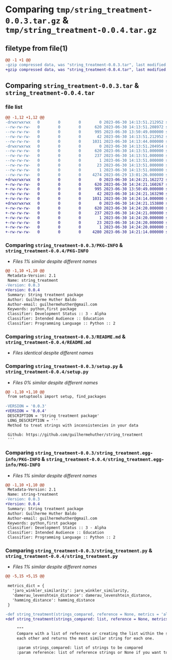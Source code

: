 # Comparing `tmp/string_treatment-0.0.3.tar.gz` & `tmp/string_treatment-0.0.4.tar.gz`

## filetype from file(1)

```diff
@@ -1 +1 @@
-gzip compressed data, was "string_treatment-0.0.3.tar", last modified: Fri Jun 30 14:13:51 2023, max compression
+gzip compressed data, was "string_treatment-0.0.4.tar", last modified: Fri Jun 30 14:24:21 2023, max compression
```

## Comparing `string_treatment-0.0.3.tar` & `string_treatment-0.0.4.tar`

### file list

```diff
@@ -1,12 +1,12 @@
-drwxrwxrwx   0        0        0        0 2023-06-30 14:13:51.212952 string_treatment-0.0.3/
--rw-rw-rw-   0        0        0      620 2023-06-30 14:13:51.208972 string_treatment-0.0.3/PKG-INFO
--rw-rw-rw-   0        0        0      995 2023-06-30 13:50:49.000000 string_treatment-0.0.3/README.md
--rw-rw-rw-   0        0        0       42 2023-06-30 14:13:51.212952 string_treatment-0.0.3/setup.cfg
--rw-rw-rw-   0        0        0     1031 2023-06-30 14:13:44.000000 string_treatment-0.0.3/setup.py
-drwxrwxrwx   0        0        0        0 2023-06-30 14:13:51.204954 string_treatment-0.0.3/string_treatment.egg-info/
--rw-rw-rw-   0        0        0      620 2023-06-30 14:13:51.000000 string_treatment-0.0.3/string_treatment.egg-info/PKG-INFO
--rw-rw-rw-   0        0        0      237 2023-06-30 14:13:51.000000 string_treatment-0.0.3/string_treatment.egg-info/SOURCES.txt
--rw-rw-rw-   0        0        0        1 2023-06-30 14:13:51.000000 string_treatment-0.0.3/string_treatment.egg-info/dependency_links.txt
--rw-rw-rw-   0        0        0       23 2023-06-30 14:13:51.000000 string_treatment-0.0.3/string_treatment.egg-info/requires.txt
--rw-rw-rw-   0        0        0        1 2023-06-30 14:13:51.000000 string_treatment-0.0.3/string_treatment.egg-info/top_level.txt
--rw-rw-rw-   0        0        0     4274 2023-06-29 13:01:26.000000 string_treatment-0.0.3/string_treatment.py
+drwxrwxrwx   0        0        0        0 2023-06-30 14:24:21.162272 string_treatment-0.0.4/
+-rw-rw-rw-   0        0        0      620 2023-06-30 14:24:21.160267 string_treatment-0.0.4/PKG-INFO
+-rw-rw-rw-   0        0        0      995 2023-06-30 13:50:49.000000 string_treatment-0.0.4/README.md
+-rw-rw-rw-   0        0        0       42 2023-06-30 14:24:21.163290 string_treatment-0.0.4/setup.cfg
+-rw-rw-rw-   0        0        0     1031 2023-06-30 14:24:14.000000 string_treatment-0.0.4/setup.py
+drwxrwxrwx   0        0        0        0 2023-06-30 14:24:21.153800 string_treatment-0.0.4/string_treatment.egg-info/
+-rw-rw-rw-   0        0        0      620 2023-06-30 14:24:20.000000 string_treatment-0.0.4/string_treatment.egg-info/PKG-INFO
+-rw-rw-rw-   0        0        0      237 2023-06-30 14:24:21.000000 string_treatment-0.0.4/string_treatment.egg-info/SOURCES.txt
+-rw-rw-rw-   0        0        0        1 2023-06-30 14:24:20.000000 string_treatment-0.0.4/string_treatment.egg-info/dependency_links.txt
+-rw-rw-rw-   0        0        0       23 2023-06-30 14:24:20.000000 string_treatment-0.0.4/string_treatment.egg-info/requires.txt
+-rw-rw-rw-   0        0        0        1 2023-06-30 14:24:20.000000 string_treatment-0.0.4/string_treatment.egg-info/top_level.txt
+-rw-rw-rw-   0        0        0     4280 2023-06-30 14:21:14.000000 string_treatment-0.0.4/string_treatment.py
```

### Comparing `string_treatment-0.0.3/PKG-INFO` & `string_treatment-0.0.4/PKG-INFO`

 * *Files 1% similar despite different names*

```diff
@@ -1,10 +1,10 @@
 Metadata-Version: 2.1
 Name: string_treatment
-Version: 0.0.3
+Version: 0.0.4
 Summary: String treatment package
 Author: Guilherme Huther Baldo
 Author-email: guilhermehuther@gmail.com
 Keywords: python,first package
 Classifier: Development Status :: 3 - Alpha
 Classifier: Intended Audience :: Education
 Classifier: Programming Language :: Python :: 2
```

### Comparing `string_treatment-0.0.3/README.md` & `string_treatment-0.0.4/README.md`

 * *Files identical despite different names*

### Comparing `string_treatment-0.0.3/setup.py` & `string_treatment-0.0.4/setup.py`

 * *Files 0% similar despite different names*

```diff
@@ -1,10 +1,10 @@
 from setuptools import setup, find_packages
 
-VERSION = '0.0.3' 
+VERSION = '0.0.4' 
 DESCRIPTION = 'String treatment package'
 LONG_DESCRIPTION = '''
 Method to treat strings with inconsistencies in your data
 
 Github: https://github.com/guilhermehuther/string_treatment
 '''
```

### Comparing `string_treatment-0.0.3/string_treatment.egg-info/PKG-INFO` & `string_treatment-0.0.4/string_treatment.egg-info/PKG-INFO`

 * *Files 1% similar despite different names*

```diff
@@ -1,10 +1,10 @@
 Metadata-Version: 2.1
 Name: string-treatment
-Version: 0.0.3
+Version: 0.0.4
 Summary: String treatment package
 Author: Guilherme Huther Baldo
 Author-email: guilhermehuther@gmail.com
 Keywords: python,first package
 Classifier: Development Status :: 3 - Alpha
 Classifier: Intended Audience :: Education
 Classifier: Programming Language :: Python :: 2
```

### Comparing `string_treatment-0.0.3/string_treatment.py` & `string_treatment-0.0.4/string_treatment.py`

 * *Files 1% similar despite different names*

```diff
@@ -5,15 +5,15 @@
 
 metrics_dict = {
   'jaro_winkler_similarity': jaro_winkler_similarity, 
   'damerau_levenshtein_distance': damerau_levenshtein_distance, 
   'hamming_distance': hamming_distance
 }
 
-def string_treatment(strings_compared, reference = None, metrics = 'all', threshold = 0.9) -> list:
+def string_treatment(strings_compared: list, reference = None, metrics = 'all', threshold = 0.9) -> list:
 
     """
     Compare with a list of reference or creating the list within the strings 
     each other and returns the most similar string for each one.
     
     :param strings_compared: list of strings to be compared
     :param reference: list of reference strings or None if you want to build the list of reference within the 'strings_compared'
```

